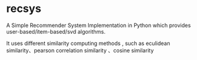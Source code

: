 recsys
======

A Simple Recommender System Implementation in Python  which provides user-based/item-based/svd algorithms.

It uses different similarity computing methods , such as eculidean similarity、pearson correlation similarity 、cosine similarity 

